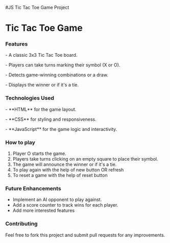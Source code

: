 #JS Tic Tac Toe Game Project

<h1>Tic Tac Toe Game</h1>

<h3>Features</h3>
<p>- A classic 3x3 Tic Tac Toe board.</p>
<p>- Players can take turns marking their symbol (X or O).</p>
<p>- Detects game-winning combinations or a draw.</p>
<p>- Displays the winner or if it's a tie.</p>

<h3>Technologies Used</h3>
<p>- **HTML** for the game layout.</p>
<p>- **CSS** for styling and responsiveness.</p>
<p>- **JavaScript** for the game logic and interactivity.</p>

<h3>How to play</h3>
<ol>
  <li>Player O starts the game.</li>
  <li>Players take turns clicking on an empty square to place their symbol.</li>
  <li>The game will announce the winner or if it's a tie.</li>
  <li>To play again with the help of new button OR refresh</li>
  <li>To reset a game with the help of reset button </li>
</ol>

<h3>Future Enhancements</h3>
<ul>
  <li>Implement an AI opponent to play against.</li>
  <li>Add a score counter to track wins for each player.</li>
  <li>Add more interested features</li>
</ul>

<h3>Contributing</h3>
<p>Feel free to fork this project and submit pull requests for any improvements.</p>

